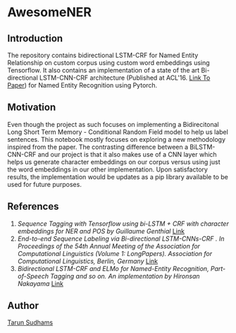 # AwesomeNER

## Introduction

The repository contains bidirectional LSTM-CRF for Named Entity Relationship on custom corpus using custom word embeddings using Tensorflow. It also contains an implementation of a state of the art Bi-directional LSTM-CNN-CRF architecture (Published at ACL'16. [Link To Paper](http://www.aclweb.org/anthology/P16-1101)) for Named Entity Recognition using Pytorch.

## Motivation

Even though the project as such focuses on implementing a Bidirecitonal Long Short Term Memory - Conditional Random Field model to help us label sentences. This notebook mostly focuses on exploring a new methodology inspired from the paper. The contrasting difference between a BiLSTM-CNN-CRF and our project is that it also makes use of a CNN layer which helps us generate character embeddings on our corpus versus using just the word embeddings in our other implementation. Upon satisfactory results, the implementation would be updates as a pip library available to be used for future purposes.

## References

1. _Sequence Tagging with Tensorflow using bi-LSTM + CRF with character embeddings for NER and POS by Guillaume Genthial_ [Link](https://guillaumegenthial.github.io/sequence-tagging-with-tensorflow.html)
2. _End-to-end Sequence Labeling via Bi-directional LSTM-CNNs-CRF . In Proceedings of the 54th Annual Meeting of the Association for Computational Linguistics (Volume 1: LongPapers). Association for Computational Linguistics, Berlin, Germany_ [Link](https://arxiv.org/pdf/1603.01354.pdf)
3. _Bidirectional LSTM-CRF and ELMo for Named-Entity Recognition, Part-of-Speech Tagging and so on. An implementation by Hironsan Nakayama_ [Link](https://github.com/Hironsan/anago)

## Author

[Tarun Sudhams](https://github.com/sudhamstarun)
